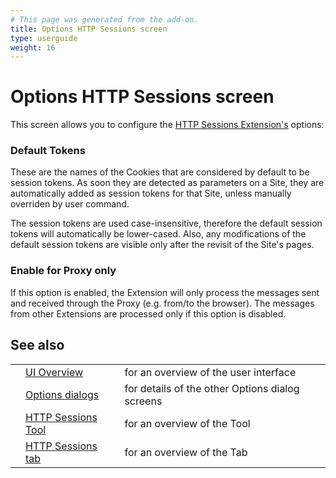 ```yaml
---
# This page was generated from the add-on.
title: Options HTTP Sessions screen
type: userguide
weight: 16
---
```


# Options HTTP Sessions screen

This screen allows you to configure the [HTTP Sessions
Extension's](/docs/desktop/start/features/httpsessions/) options:

### Default Tokens

These are the names of the Cookies that are considered by default to be session tokens. As soon they are detected as parameters on a Site, they are automatically added as session tokens for that Site, unless manually overriden by user command.

The session tokens are used case-insensitive, therefore the
default session tokens will automatically be lower-cased. Also, any
modifications of the default session tokens are visible only after the
revisit of the Site's pages.

### Enable for Proxy only

If this option is enabled, the Extension will only process the messages sent and received through the Proxy (e.g. from/to the browser). The messages from other Extensions are processed only if this option is disabled.

## See also

|   |                                                                  |                                                 |
|---|------------------------------------------------------------------|-------------------------------------------------|
|   | [UI Overview](/docs/desktop/ui/)                                 | for an overview of the user interface           |
|   | [Options dialogs](/docs/desktop/ui/dialogs/options/)             | for details of the other Options dialog screens |
|   | [HTTP Sessions Tool](/docs/desktop/start/features/httpsessions/) | for an overview of the Tool                     |
|   | [HTTP Sessions tab](/docs/desktop/ui/tabs/httpsessions/)         | for an overview of the Tab                      |
